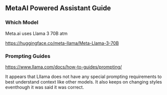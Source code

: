 ## MetaAI Powered Assistant Guide

### Which Model

Meta.ai uses Llama 3 70B atm

https://huggingface.co/meta-llama/Meta-Llama-3-70B

### Prompting Guides

https://www.llama.com/docs/how-to-guides/prompting/

It appears that Lllama does not have any special prompting requirements to best understand context like other models.
It also keeps on changing styles eventhough it was said it was correct.
